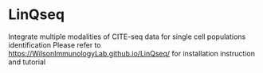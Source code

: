 # LinQseq
Integrate multiple modalities of CITE-seq data for single cell populations identification
Please refer to https://WilsonImmunologyLab.github.io/LinQseq/ for installation instruction and tutorial
